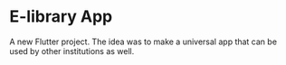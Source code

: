 # E-library App

A new Flutter project. The idea was to make a universal app that can be used by other institutions as well.
